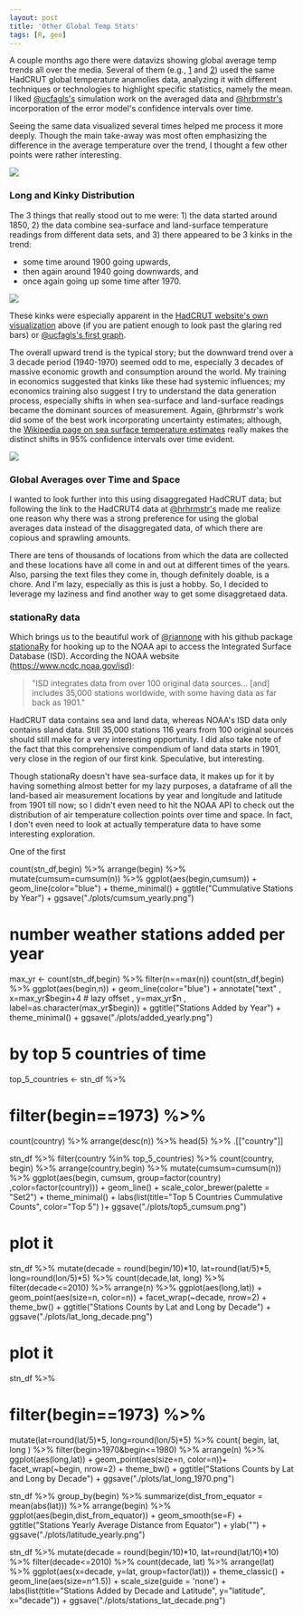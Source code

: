 ```yaml
---
layout: post
title: 'Other Global Temp Stats'
tags: [R, geo]
---
```


A couple months ago there were datavizs showing global average temp trends all over the media. Several of them (e.g., [1](http://www.fromthebottomoftheheap.net/2016/03/25/additive-modeling-global-temperature-series-revisited/) and [2](https://rud.is/projects/hadcrut4/))  used the same HadCRUT global temperature anamolies data, analyzing it with different techniques or technologies to highlight specific statistics, namely the mean. I liked [@ucfagls's](twitter.com/ucfagls) simulation work on the averaged data and [@hrbrmstr's](twitter.com/hrbrmstr) incorporation of the error model's confidence intervals over time.

Seeing the same data visualized several times helped me process it more deeply. Though the main take-away was most often emphasizing the difference in the average temperature over the trend, I thought a few other points were rather interesting. 


![](ftp://ftp.ncdc.noaa.gov/pub/data/noaa/station-chart.jpg)

### Long and Kinky Distribution

The 3 things that really stood out to me were: 1) the data started around 1850, 2) the data combine sea-surface and land-surface temperature readings from different data sets, and 3) there appeared to be 3 kinks in the trend:

- some time around 1900 going upwards, 
- then again around 1940 going downwards, and 
- once again going up some time after 1970. 

![](http://www.metoffice.gov.uk/hadobs/hadcrut4/data/current/web_figures/hadcrut4_annual_global.png)

These kinks were especially apparent in the [HadCRUT website's own visualization](http://www.metoffice.gov.uk/hadobs/hadcrut4/data/current/web_figures/hadcrut4_annual_global.png) above (if you are patient enough to look past the glaring red bars) or [@ucfagls's first graph](http://www.fromthebottomoftheheap.net/assets/img/posts/additive-modeling-global-temperature-series-revisited-plot-temperature-data-1.png). 

The overall upward trend is the typical story; but the downward trend over a 3 decade period (1940-1970) seemed odd to me, especially 3 decades of massive economic growth and consumption around the world. My training in economics suggested that kinks like these had systemic influences; my economics training also suggest I try to understand the data generation process, especially shifts in when sea-surface and land-surface readings became the dominant sources of measurement. Again, @hrbrmstr's work did some of the best work incorporating uncertainty estimates; although, the [Wikipedia page on sea surface temperature estimates](https://en.wikipedia.org/wiki/Sea_surface_temperature) really makes the distinct shifts in 95% confidence intervals over time evident. 

![](/images/wiki_sea_surface.jpg)


### Global Averages over Time and Space

I wanted to look further into this using disaggregated HadCRUT data; but following the link to the HadCRUT4 data at [@hrhrmstr's](https://rud.is/projects/hadcrut4/) made me realize one reason why there was a strong preference for using the global averages data instead of the disaggregated data, of which there are copious and sprawling amounts. 

There are tens of thousands of locations from which the data are collected and these locations have all come in and out at different times of the years. Also, parsing the text files they come in, though definitely doable, is a chore. And I'm lazy, especially as this is just a hobby. So, I decided to leverage my laziness and find another way to get some disaggretaed data.


### stationaRy data

Which brings us to the beautiful work of [@riannone](https://twitter.com/riannone) with his github package  [stationaRy](https://github.com/rich-iannone/stationaRy) for hooking up to the NOAA api to access the Integrated Surface Database (ISD). According the NOAA website (https://www.ncdc.noaa.gov/isd):

> "ISD integrates data from over 100 original data sources... [and] includes 35,000 stations worldwide, with some having data as far back as 1901."

HadCRUT data contains sea and land data, whereas NOAA's ISD data only contains sland data. Still 35,000 stations 116 years from 100 original sources should still make for a very interesting opportunity.  I did also take note of the fact that this comprehensive compendium of land data starts in 1901, very close in the region of our first kink. Speculative, but interesting.


Though stationaRy doesn't have sea-surface data, it makes up for it by having something almost better for my lazy purposes, a dataframe of all the land-based air measurement locations by year and longitude and latitude from 1901 till now; so I didn't even need to hit the NOAA API to check out the distribution of air temperature collection points over time and space. In fact, I don't even need to look at actually temperature data to have some interesting exploration.

One of the first 

count(stn_df,begin) %>%
  arrange(begin) %>%
  mutate(cumsum=cumsum(n)) %>%
  ggplot(aes(begin,cumsum)) + geom_line(color="blue") + theme_minimal() +
  ggtitle("Cummulative Stations by Year") +
  ggsave("./plots/cumsum_yearly.png")

# number weather stations added per year
max_yr <- count(stn_df,begin) %>% filter(n==max(n))
count(stn_df,begin) %>%
  ggplot(aes(begin,n)) + geom_line(color="blue") +
      annotate("text"
            , x=max_yr$begin+4  # lazy offset
            , y=max_yr$n
            , label=as.character(max_yr$begin)) +
  ggtitle("Stations Added by Year") + theme_minimal() +
  ggsave("./plots/added_yearly.png")

# by top 5 countries of time
top_5_countries <- stn_df %>%
  # filter(begin==1973) %>%
  count(country) %>%
  arrange(desc(n)) %>% head(5) %>% .[["country"]]


stn_df %>% 
  filter(country %in% top_5_countries) %>%
  count(country, begin) %>%
  arrange(country,begin) %>%
  mutate(cumsum=cumsum(n)) %>%
  ggplot(aes(begin, cumsum, group=factor(country)
             ,color=factor(country))) + geom_line() + 
  scale_color_brewer(palette = "Set2") + theme_minimal() +
  labs(list(title="Top 5 Countries Cummulative Counts", color="Top 5") )+
  ggsave("./plots/top5_cumsum.png")

# plot it
stn_df %>%
  mutate(decade = round(begin/10)*10,
         lat=round(lat/5)*5,
         long=round(lon/5)*5) %>%
  count(decade,lat, long) %>%
  filter(decade<=2010) %>%
  arrange(n) %>%
  ggplot(aes(long,lat)) +
    geom_point(aes(size=n, color=n)) +
    facet_wrap(~decade, nrow=2) + theme_bw() +
  ggtitle("Stations Counts by Lat and Long by Decade") +
  ggsave("./plots/lat_long_decade.png")

# plot it
stn_df %>%
  # filter(begin==1973) %>%
  mutate(lat=round(lat/5)*5,
         long=round(lon/5)*5) %>%
  count( begin, lat, long ) %>%
  filter(begin>1970&begin<=1980) %>%
  arrange(n) %>%
  ggplot(aes(long,lat)) +
  geom_point(aes(size=n, color=n))+
  facet_wrap(~begin, nrow=2) + theme_bw() +
  ggtitle("Stations Counts by Lat and Long by Decade") +
  ggsave("./plots/lat_long_1970.png")


stn_df %>%
  group_by(begin) %>%
  summarize(dist_from_equator = mean(abs(lat))) %>%
  arrange(begin) %>%
  ggplot(aes(begin,dist_from_equator)) + 
  geom_smooth(se=F)  +
  ggtitle("Stations Yearly Average Distance from Equator") +
  ylab("") +
  ggsave("./plots/latitude_yearly.png") 
   

stn_df %>%
  mutate(decade = round(begin/10)*10, lat=round(lat/10)*10) %>%
  filter(decade<=2010) %>%
  count(decade, lat) %>% 
  arrange(lat) %>% 
  ggplot(aes(x=decade, y=lat, group=factor(lat))) + theme_classic() +
  geom_line(aes(size=n^1.5)) + scale_size(guide = 'none') +
  labs(list(title="Stations Added by Decade and Latitude", y="latitude", x="decade")) +
  ggsave("./plots/stations_lat_decade.png")


